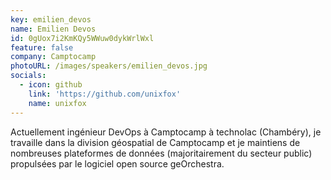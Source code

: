 ```yaml
---
key: emilien_devos
name: Emilien Devos
id: 0gUox7i2KmKQy5WWuw0dykWrlWxl
feature: false
company: Camptocamp
photoURL: /images/speakers/emilien_devos.jpg
socials:
  - icon: github
    link: 'https://github.com/unixfox'
    name: unixfox
---
```

Actuellement ingénieur DevOps à Camptocamp à technolac (Chambéry), je travaille dans la division géospatial de Camptocamp et je maintiens de nombreuses plateformes de données (majoritairement du secteur public) propulsées par le logiciel open source geOrchestra.
